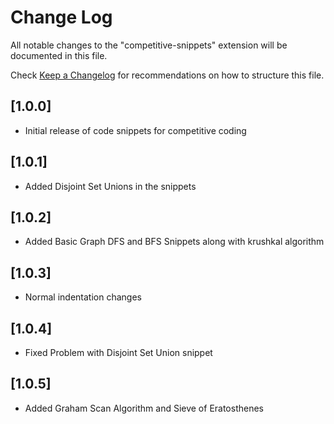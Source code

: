 # Change Log

All notable changes to the "competitive-snippets" extension will be documented in this file.

Check [Keep a Changelog](http://keepachangelog.com/) for recommendations on how to structure this file.

## [1.0.0]
- Initial release of code snippets for competitive coding
## [1.0.1]
- Added Disjoint Set Unions in the snippets
## [1.0.2]
- Added Basic Graph DFS and BFS Snippets along with krushkal algorithm
## [1.0.3]
- Normal indentation changes
## [1.0.4]
- Fixed Problem with Disjoint Set Union snippet
## [1.0.5]
- Added Graham Scan Algorithm and Sieve of Eratosthenes